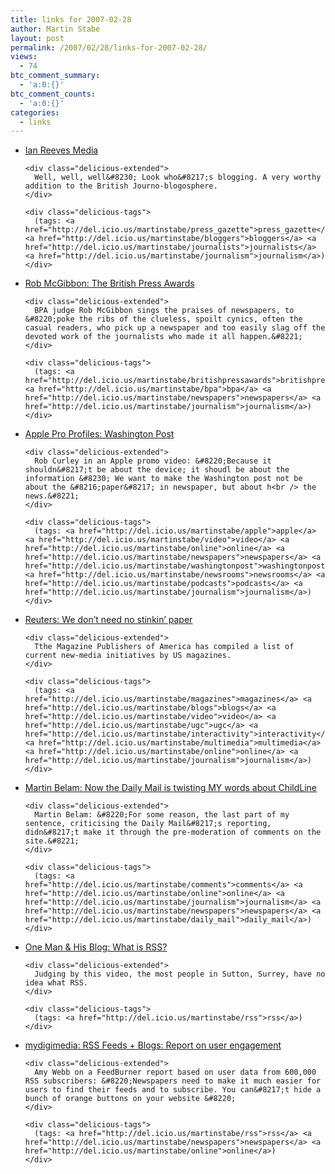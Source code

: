 ```yaml
---
title: links for 2007-02-28
author: Martin Stabe
layout: post
permalink: /2007/02/28/links-for-2007-02-28/
views:
  - 74
btc_comment_summary:
  - 'a:0:{}'
btc_comment_counts:
  - 'a:0:{}'
categories:
  - links
---
```

<ul class="delicious">
  <li>
    <div class="delicious-link">
      <a href="http://www.ianreevesmedia.co.uk/">Ian Reeves Media</a>
    </div>
    
    <div class="delicious-extended">
      Well, well, well&#8230; Look who&#8217;s blogging. A very worthy addition to the British Journo-blogosphere.
    </div>
    
    <div class="delicious-tags">
      (tags: <a href="http://del.icio.us/martinstabe/press_gazette">press_gazette</a> <a href="http://del.icio.us/martinstabe/bloggers">bloggers</a> <a href="http://del.icio.us/martinstabe/journalists">journalists</a> <a href="http://del.icio.us/martinstabe/journalism">journalism</a>)
    </div>
  </li>
  
  <li>
    <div class="delicious-link">
      <a href="http://robmcgibbon.blogspot.com/2007/02/british-press-awards.html">Rob McGibbon: The British Press Awards</a>
    </div>
    
    <div class="delicious-extended">
      BPA judge Rob McGibbon sings the praises of newspapers, to &#8220;poke the ribs of the clueless, spoilt cynics, often the casual readers, who pick up a newspaper and too easily slag off the devoted work of the journalists who made it all happen.&#8221;
    </div>
    
    <div class="delicious-tags">
      (tags: <a href="http://del.icio.us/martinstabe/britishpressawards">britishpressawards</a> <a href="http://del.icio.us/martinstabe/bpa">bpa</a> <a href="http://del.icio.us/martinstabe/newspapers">newspapers</a> <a href="http://del.icio.us/martinstabe/journalism">journalism</a>)
    </div>
  </li>
  
  <li>
    <div class="delicious-link">
      <a href="http://www.apple.com/pro/profiles/washingtonpost/">Apple Pro Profiles: Washington Post</a>
    </div>
    
    <div class="delicious-extended">
      Rob Curley in an Apple promo video: &#8220;Because it shouldn&#8217;t be about the device; it shoudl be about the information &#8230; We want to make the Washington post not be about the &#8216;paper&#8217; in newspaper, but about h<br /> the news.&#8221;
    </div>
    
    <div class="delicious-tags">
      (tags: <a href="http://del.icio.us/martinstabe/apple">apple</a> <a href="http://del.icio.us/martinstabe/video">video</a> <a href="http://del.icio.us/martinstabe/online">online</a> <a href="http://del.icio.us/martinstabe/newspapers">newspapers</a> <a href="http://del.icio.us/martinstabe/washingtonpost">washingtonpost</a> <a href="http://del.icio.us/martinstabe/newsrooms">newsrooms</a> <a href="http://del.icio.us/martinstabe/podcasts">podcasts</a> <a href="http://del.icio.us/martinstabe/journalism">journalism</a>)
    </div>
  </li>
  
  <li>
    <div class="delicious-link">
      <a href="http://blogs.reuters.com/2007/02/27/we-dont-need-no-stinkin-paper/">Reuters: We don’t need no stinkin’ paper</a>
    </div>
    
    <div class="delicious-extended">
      Tthe Magazine Publishers of America has compiled a list of current new-media initiatives by US magazines.
    </div>
    
    <div class="delicious-tags">
      (tags: <a href="http://del.icio.us/martinstabe/magazines">magazines</a> <a href="http://del.icio.us/martinstabe/blogs">blogs</a> <a href="http://del.icio.us/martinstabe/video">video</a> <a href="http://del.icio.us/martinstabe/ugc">ugc</a> <a href="http://del.icio.us/martinstabe/interactivity">interactivity</a> <a href="http://del.icio.us/martinstabe/multimedia">multimedia</a> <a href="http://del.icio.us/martinstabe/online">online</a> <a href="http://del.icio.us/martinstabe/journalism">journalism</a>)
    </div>
  </li>
  
  <li>
    <div class="delicious-link">
      <a href="http://www.currybet.net/cbet_blog/2007/02/now_the_daily_mail_is_twisting.php">Martin Belam: Now the Daily Mail is twisting MY words about ChildLine</a>
    </div>
    
    <div class="delicious-extended">
      Martin Belam: &#8220;For some reason, the last part of my sentence, criticising the Daily Mail&#8217;s reporting, didn&#8217;t make it through the pre-moderation of comments on the site.&#8221;
    </div>
    
    <div class="delicious-tags">
      (tags: <a href="http://del.icio.us/martinstabe/comments">comments</a> <a href="http://del.icio.us/martinstabe/online">online</a> <a href="http://del.icio.us/martinstabe/journalism">journalism</a> <a href="http://del.icio.us/martinstabe/newspapers">newspapers</a> <a href="http://del.icio.us/martinstabe/daily_mail">daily_mail</a>)
    </div>
  </li>
  
  <li>
    <div class="delicious-link">
      <a href="http://www.onemanandhisblog.com/archives/2007/02/what_is_rss.html">One Man & His Blog: What is RSS?</a>
    </div>
    
    <div class="delicious-extended">
      Judging by this video, the most people in Sutton, Surrey, have no idea what RSS.
    </div>
    
    <div class="delicious-tags">
      (tags: <a href="http://del.icio.us/martinstabe/rss">rss</a>)
    </div>
  </li>
  
  <li>
    <div class="delicious-link">
      <a href="http://mydigimedia.com/blog/2007/02/rss_feeds_blogs_report_on_user.html">mydigimedia: RSS Feeds + Blogs: Report on user engagement</a>
    </div>
    
    <div class="delicious-extended">
      Amy Webb on a FeedBurner report based on user data from 600,000 RSS subscribers: &#8220;Newspapers need to make it much easier for users to find their feeds and to subscribe. You can&#8217;t hide a bunch of orange buttons on your website &#8220;
    </div>
    
    <div class="delicious-tags">
      (tags: <a href="http://del.icio.us/martinstabe/rss">rss</a> <a href="http://del.icio.us/martinstabe/newspapers">newspapers</a> <a href="http://del.icio.us/martinstabe/online">online</a>)
    </div>
  </li>
</ul>